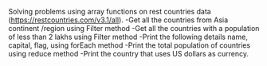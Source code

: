 Solving problems using array functions on rest countries data (https://restcountries.com/v3.1/all).
-Get all the countries from Asia continent /region using Filter method
-Get all the countries with a population of less than 2 lakhs using Filter method
-Print the following details name, capital, flag, using forEach method
-Print the total population of countries using reduce method
-Print the country that uses US dollars as currency.
